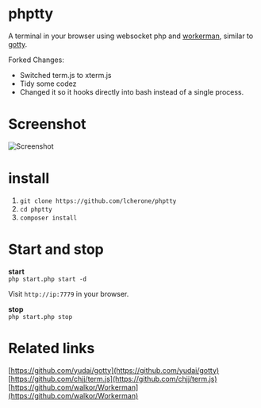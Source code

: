 # phptty
A terminal in your browser using websocket php and  [workerman](https://github.com/walkor/Workerman), similar to [gotty](https://github.com/yudai/gotty).

Forked Changes:
 - Switched term.js to xterm.js
 - Tidy some codez
 - Changed it so it hooks directly into bash instead of a single process.

# Screenshot
![Screenshot](https://github.com/walkor/phptty/blob/master/Web/imgs/example.gif?raw=true)

# install
1. ```git clone https://github.com/lcherone/phptty```
2. ```cd phptty```
3. ```composer install```

# Start and stop
**start**  
```php start.php start -d```   

Visit ```http://ip:7779``` in your browser.

**stop**  
```php start.php stop```

# Related links
[https://github.com/yudai/gotty](https://github.com/yudai/gotty)  
[https://github.com/chjj/term.js](https://github.com/chjj/term.js)    
[https://github.com/walkor/Workerman](https://github.com/walkor/Workerman)    

